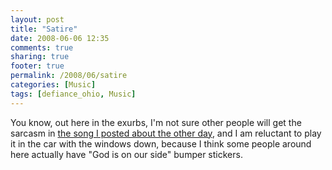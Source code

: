 ```yaml
---
layout: post
title: "Satire"
date: 2008-06-06 12:35
comments: true
sharing: true
footer: true
permalink: /2008/06/satire
categories: [Music]
tags: [defiance_ohio, Music]
---
```

You know, out here in the exurbs, I'm not sure other people will get the sarcasm in [the song I posted about the other day](http://www.brockli.com/2008/06/defiance-ohio.php), and I am reluctant to play it in the car with the windows down, because I think some people around here actually have "God is on our side" bumper stickers.